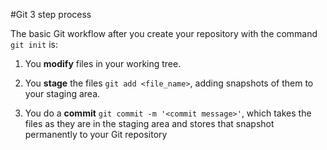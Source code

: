 #Git 3 step process

The basic Git workflow after you create your repository with the command ```git init``` is:

1. You <strong>modify</strong> files in your working tree.

2. You <strong>stage</strong> the files ```git add <file_name>```, adding snapshots of them to your staging area.

3. You do a <strong>commit</strong> ```git commit -m '<commit message>'```, which takes the files as they are in the staging area and stores that snapshot permanently to your Git repository
